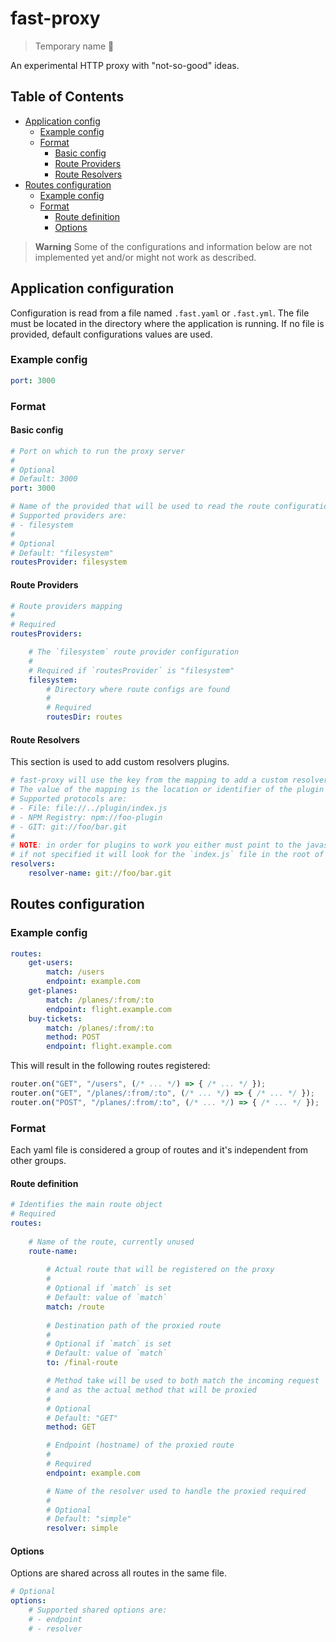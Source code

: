 # fast-proxy

> Temporary name :shrug:

An experimental HTTP proxy with "not-so-good" ideas.

## Table of Contents

- [Application config](#config)
    - [Example config](#config-example)
    - [Format](#config-format)
        - [Basic config](#config-format-basic)
        - [Route Providers](#config-format-providers)
        - [Route Resolvers](#config-format-resolvers)
- [Routes configuration](#routes)
    - [Example config](#routes-example)
    - [Format](#routes-format)
        - [Route definition](#routes-format-route)
        - [Options](#routes-format-options)

> **Warning**
> Some of the configurations and information below are not implemented yet and/or might not work as described.

## Application configuration <a name="config"></a>

Configuration is read from a file named `.fast.yaml` or `.fast.yml`. The file must be located in the directory where the application is running. If no file is provided, default configurations values are used.

### Example config <a name="config-example"></a>

```yaml
port: 3000
```

### Format <a name="config-format"></a>

#### Basic config

```yaml
# Port on which to run the proxy server
#
# Optional
# Default: 3000
port: 3000

# Name of the provided that will be used to read the route configuration
# Supported providers are:
# - filesystem
#
# Optional
# Default: "filesystem"
routesProvider: filesystem
```

#### Route Providers <a name="config-format-providers"></a>

```yaml
# Route providers mapping
#
# Required
routesProviders:

    # The `filesystem` route provider configuration
    #
    # Required if `routesProvider` is "filesystem"
    filesystem:
        # Directory where route configs are found
        #
        # Required
        routesDir: routes
```

#### Route Resolvers <a name="config-format-resolvers"></a>

This section is used to add custom resolvers plugins.

```yaml
# fast-proxy will use the key from the mapping to add a custom resolver
# The value of the mapping is the location or identifier of the plugin
# Supported protocols are:
# - File: file://../plugin/index.js
# - NPM Registry: npm://foo-plugin
# - GIT: git://foo/bar.git
# 
# NOTE: in order for plugins to work you either must point to the javascript file
# if not specified it will look for the `index.js` file in the root of the location
resolvers:
    resolver-name: git://foo/bar.git
```

## Routes configuration <a name="routes"></a>

### Example config <a name="routes-example">

```yaml
routes:
    get-users:
        match: /users
        endpoint: example.com
    get-planes:
        match: /planes/:from/:to
        endpoint: flight.example.com
    buy-tickets:
        match: /planes/:from/:to
        method: POST
        endpoint: flight.example.com
```

This will result in the following routes registered:

```js
router.on("GET", "/users", (/* ... */) => { /* ... */ });
router.on("GET", "/planes/:from/:to", (/* ... */) => { /* ... */ });
router.on("POST", "/planes/:from/:to", (/* ... */) => { /* ... */ });
```

### Format <a name="routes-format"></a>

Each yaml file is considered a group of routes and it's independent from other groups.

#### Route definition <a name="routes-format-route"></a>

```yaml
# Identifies the main route object
# Required
routes:
    
    # Name of the route, currently unused
    route-name: 
        
        # Actual route that will be registered on the proxy
        #
        # Optional if `match` is set
        # Default: value of `match`
        match: /route
        
        # Destination path of the proxied route
        #
        # Optional if `match` is set
        # Default: value of `match`
        to: /final-route

        # Method take will be used to both match the incoming request
        # and as the actual method that will be proxied
        #
        # Optional
        # Default: "GET"
        method: GET

        # Endpoint (hostname) of the proxied route
        #
        # Required
        endpoint: example.com

        # Name of the resolver used to handle the proxied required
        #
        # Optional
        # Default: "simple"
        resolver: simple
```

#### Options <a name="routes-format-options"></a>

Options are shared across all routes in the same file.

```yaml
# Optional
options:
    # Supported shared options are:
    # - endpoint
    # - resolver
```
